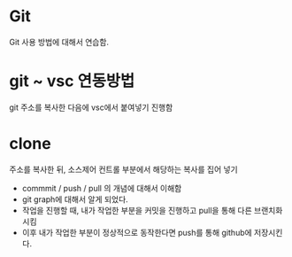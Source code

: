 # Git
Git 사용 방법에 대해서 연습함.

# git ~ vsc 연동방법 
git 주소를 복사한 다음에 vsc에서 붙여넣기 진행함

# clone 
주소를 복사한 뒤, 소스제어 컨트롤 부분에서 해당하는 복사를 집어 넣기

- commmit / push / pull 의 개념에 대해서 이해함
- git graph에 대해서 알게 되었다.
- 작업을 진행할 때, 내가 작업한 부분을 커밋을 진행하고 pull을 통해 다른 브랜치화 시킴
- 이후 내가 작업한 부분이 정상적으로 동작한다면 push를 통해 github에 저장시킨다.
